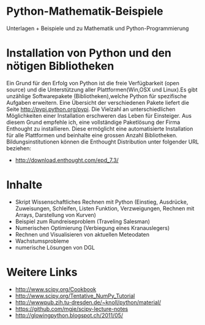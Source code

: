 Python-Mathematik-Beispiele
===========================
Unterlagen + Beispiele und zu Mathematik und Python-Programmierung 

Installation von Python und den nötigen Bibliotheken
====================================================
Ein Grund für den Erfolg von Python ist die freie Verfügbarkeit (open source) und die Unterstützung aller Plattformen(Win,OSX und Linux).Es gibt unzählige Softwarepakete (Bibliotheken),welche Python für spezifische Aufgaben erweitern. Eine Übersicht der verschiedenen Pakete liefert die Seite http://pypi.python.org/pypi. Die Vielzahl an unterschiedlichen Möglichkeiten einer Installation erschweren das Leben für Einsteiger. Aus diesem Grund empfehle ich, eine vollständige Paketlösung der Firma Enthought zu installieren. Diese ermöglicht eine automatisierte Installation für alle Plattformen und beinhalte eine grossen Anzahl Bibliotheken. Bildungsinstitutionen können die Enthought Distribution unter folgender URL beziehen:
- http://download.enthought.com/epd_7.3/ 


Inhalte
=======
- Skript Wissenschaftliches Rechnen mit Python
(Einstieg, Ausdrücke, Zuweisungen, Schleifen, Listen
Funktion, Verzweigungen, Rechnen mit Arrays, Darstellung von
Kurven)
- Beispiel zum Rundreiseproblem (Traveling Salesman)
- Numerischen Optimierung (Verbiegung eines Kranauslegers)
- Rechnen und Visualisieren von aktuellen Meteodaten 
- Wachstumsprobleme
- numerische Lösungen von DGL  


Weitere Links
=============
- http://www.scipy.org/Cookbook
- http://www.scipy.org/Tentative_NumPy_Tutorial
- http://wwwpub.zih.tu-dresden.de/~knoll/python/material/
- https://github.com/mgje/scipy-lecture-notes
- http://glowingpython.blogspot.ch/2011/05/ 
